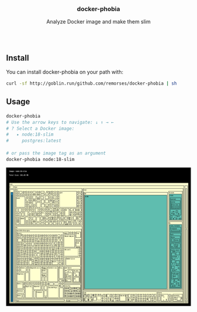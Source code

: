 <div align='center'>
    <br/>
    <br/>
    <h3>docker-phobia</h3>
    <p>Analyze Docker image and make them slim</p>
    <br/>
    <br/>
</div>

## Install

You can install docker-phobia on your path with:

```bash
curl -sf http://goblin.run/github.com/remorses/docker-phobia | sh
```

## Usage

```bash
docker-phobia
# Use the arrow keys to navigate: ↓ ↑ → ←
# ? Select a Docker image:
#   ▸ node:18-slim
#     postgres:latest

# or pass the image tag as an argument
docker-phobia node:18-slim
```

![example treemap](./website/public/example-docker-phobia.png)
